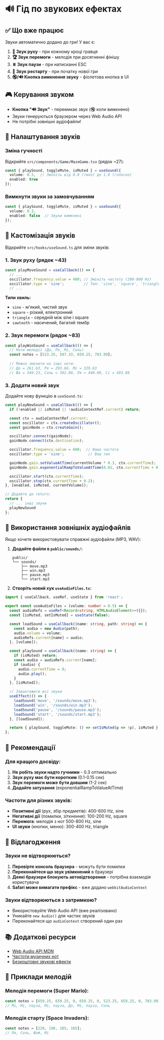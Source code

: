 # 🔊 Гід по звукових ефектах

## ✅ Що вже працює

Звуки автоматично додано до гри! У вас є:

1. **🎵 Звук руху** - при кожному кроці гравця
2. **🏆 Звук перемоги** - мелодія при досягненні фінішу
3. **⏸️ Звук паузи** - при натисканні ESC
4. **🔄 Звук рестарту** - при початку нової гри
5. **🔇/🔊 Кнопка вимкнення звуку** - фіолетова кнопка в UI

## 🎮 Керування звуком

- **Кнопка "🔊 Звук"** - перемикає звук (🔇 коли вимкнено)
- Звуки генеруються браузером через Web Audio API
- Не потрібні зовнішні аудіофайли!

## 🔧 Налаштування звуків

### Зміна гучності

Відкрийте `src/components/Game/MazeGame.tsx` (рядок ~27):

```typescript
const { playSound, toggleMute, isMuted } = useSound({
  volume: 0.3,  // Змініть від 0.0 (тихо) до 1.0 (голосно)
  enabled: true
});
```

### Вимкнути звуки за замовчуванням

```typescript
const { playSound, toggleMute, isMuted } = useSound({
  volume: 0.3,
  enabled: false  // Звуки вимкнені
});
```

## 🎵 Кастомізація звуків

Відкрийте `src/hooks/useSound.ts` для зміни звуків:

### 1. Звук руху (рядок ~43)

```typescript
const playMoveSound = useCallback(() => {
  // ...
  oscillator.frequency.value = 400; // Змініть частоту (200-800 Hz)
  oscillator.type = 'sine';         // Тип: 'sine', 'square', 'triangle', 'sawtooth'
  // ...
```

**Типи хвиль:**
- `sine` - м'який, чистий звук
- `square` - різкий, електронний
- `triangle` - середній між sine і square
- `sawtooth` - насичений, багатий тембр

### 2. Звук перемоги (рядок ~83)

```typescript
const playWinSound = useCallback(() => {
  // Ноти мелодії (До, Ре, Мі, Соль)
  const notes = [523.25, 587.33, 659.25, 783.99];
  
  // Можна змінити на інші ноти:
  // До = 261.63, Ре = 293.66, Мі = 329.63
  // Фа = 349.23, Соль = 392.00, Ля = 440.00, Сі = 493.88
```

### 3. Додати новий звук

Додайте нову функцію в `useSound.ts`:

```typescript
const playNewSound = useCallback(() => {
  if (!enabled || isMuted || !audioContextRef.current) return;

  const ctx = audioContextRef.current;
  const oscillator = ctx.createOscillator();
  const gainNode = ctx.createGain();

  oscillator.connect(gainNode);
  gainNode.connect(ctx.destination);

  oscillator.frequency.value = 600;  // Ваша частота
  oscillator.type = 'sine';           // Ваш тип

  gainNode.gain.setValueAtTime(currentVolume * 0.3, ctx.currentTime);
  gainNode.gain.exponentialRampToValueAtTime(0.01, ctx.currentTime + 0.2);

  oscillator.start(ctx.currentTime);
  oscillator.stop(ctx.currentTime + 0.2);
}, [enabled, isMuted, currentVolume]);

// Додайте до return:
return {
  // ... інші звуки
  playNewSound
};
```

## 🎼 Використання зовнішніх аудіофайлів

Якщо хочете використовувати справжні аудіофайли (MP3, WAV):

1. **Додайте файли в `public/sounds/`:**
   ```
   public/
   └── sounds/
       ├── move.mp3
       ├── win.mp3
       ├── pause.mp3
       └── start.mp3
   ```

2. **Створіть новий хук `useAudioFiles.ts`:**

```typescript
import { useCallback, useRef, useState } from 'react';

export const useAudioFiles = (volume: number = 0.5) => {
  const audioRefs = useRef<Record<string, HTMLAudioElement>>({});
  const [isMuted, setIsMuted] = useState(false);

  const loadSound = useCallback((name: string, path: string) => {
    const audio = new Audio(path);
    audio.volume = volume;
    audioRefs.current[name] = audio;
  }, [volume]);

  const playSound = useCallback((name: string) => {
    if (isMuted) return;
    const audio = audioRefs.current[name];
    if (audio) {
      audio.currentTime = 0;
      audio.play();
    }
  }, [isMuted]);

  // Завантажити всі звуки
  useEffect(() => {
    loadSound('move', '/sounds/move.mp3');
    loadSound('win', '/sounds/win.mp3');
    loadSound('pause', '/sounds/pause.mp3');
    loadSound('start', '/sounds/start.mp3');
  }, [loadSound]);

  return { playSound, toggleMute: () => setIsMuted(p => !p), isMuted };
};
```

## 🎯 Рекомендації

### Для кращого досвіду:

1. **Не робіть звуки надто гучними** - 0.3 оптимально
2. **Звук руху має бути коротким** (0.1-0.15 сек)
3. **Звук перемоги може бути довшим** (1-2 сек)
4. **Додайте затухання** (exponentialRampToValueAtTime)

### Частоти для різних звуків:

- **Позитивні дії** (рух, збір предметів): 400-600 Hz, sine
- **Негативні дії** (помилки, зіткнення): 100-200 Hz, square
- **Перемога**: мелодія з нот 500-800 Hz, sine
- **UI звуки** (кнопки, меню): 300-400 Hz, triangle

## 🐛 Відлагодження

### Звуки не відтворюються?

1. **Перевірте консоль браузера** - можуть бути помилки
2. **Переконайтеся що звук увімкнений** в браузері
3. **Деякі браузери блокують автовідтворення** - потрібна взаємодія користувача
4. **Safari може вимагати префікс** - вже додано `webkitAudioContext`

### Звуки відтворюються з затримкою?

- Використовуйте Web Audio API (вже реалізовано)
- Уникайте `new Audio()` для частих звуків
- Переконайтеся що `audioContext` створений один раз

## 📚 Додаткові ресурси

- [Web Audio API MDN](https://developer.mozilla.org/en-US/docs/Web/API/Web_Audio_API)
- [Частоти музичних нот](https://pages.mtu.edu/~suits/notefreqs.html)
- [Безкоштовні звукові ефекти](https://freesound.org)

## 🎵 Приклади мелодій

### Мелодія перемоги (Super Mario):
```typescript
const notes = [659.25, 659.25, 0, 659.25, 0, 523.25, 659.25, 0, 783.99];
// Мі, Мі, пауза, Мі, пауза, До, Мі, пауза, Соль
```

### Мелодія старту (Space Invaders):
```typescript
const notes = [220, 196, 185, 165];
// Ля, Соль, Фа#, Мі
```
